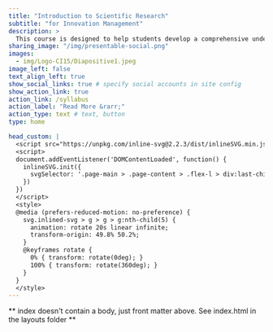```yaml
---
title: "Introduction to Scientific Research"
subtitle: "for Innovation Management"
description: >
  This course is designed to help students develop a comprehensive understanding of the **scientific research approach and methods for innovation management**. Topics will include the fundamentals of the scientific method and scientific inquiry, ethical considerations in research, strengths and weaknesses of various data collection methods, and basic methods of quantitative and qualitative data collection. Through discussion, article analysis, and hands-on practice, this course will teach students how to conduct a research project from beginning to end.
sharing_image: "/img/presentable-social.png"
images:
  - img/Logo-CI15/Diapositive1.jpeg
image_left: false
text_align_left: true
show_social_links: true # specify social accounts in site config
show_action_link: true
action_link: /syllabus
action_label: "Read More &rarr;"
action_type: text # text, button
type: home

head_custom: |
  <script src="https://unpkg.com/inline-svg@2.2.3/dist/inlineSVG.min.js"></script>
  <script>
  document.addEventListener('DOMContentLoaded', function() {
    inlineSVG.init({
      svgSelector: '.page-main > .page-content > .flex-l > div:last-child > img'
    })
  })
  </script>
  <style>
  @media (prefers-reduced-motion: no-preference) {
    svg.inlined-svg > g > g > g:nth-child(5) {
      animation: rotate 20s linear infinite;
      transform-origin: 49.8% 50.2%;
    }
    @keyframes rotate {
      0% { transform: rotate(0deg); }
      100% { transform: rotate(360deg); }
    }
  }
  </style>
---
```


** index doesn't contain a body, just front matter above.
See index.html in the layouts folder **

